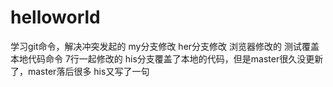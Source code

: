 # helloworld
学习git命令，解决冲突发起的
my分支修改
her分支修改
浏览器修改的
测试覆盖本地代码命令 7行一起修改的
his分支覆盖了本地的代码，但是master很久没更新了，master落后很多
his又写了一句

